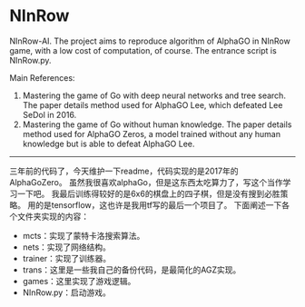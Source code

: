 # NInRow
NInRow-AI. The project aims to reproduce algorithm of AlphaGO in NInRow game, with a low cost of computation, of course.
The entrance script is NInRow.py. 


Main References:
1. Mastering the game of Go with deep neural networks and tree search. The paper details method used for AlphaGO Lee, which defeated Lee SeDol in 2016.
2. Mastering the game of Go without human knowledge. The paper details method used for AlphaGO Zeros, a model trained without any human knowledge but is able to defeat AlphaGO Lee.

-----------------------------------------------------------------------------------------------
三年前的代码了，今天维护一下readme，代码实现的是2017年的AlphaGoZero。
虽然我很喜欢alphaGo，但是这东西太吃算力了，写这个当作学习一下吧。
我最后训练得较好的是6x6的棋盘上的四子棋，但是没有搜到必胜策略。
用的是tensorflow，这也许是我用tf写的最后一个项目了。
下面阐述一下各个文件夹实现的内容：
- mcts：实现了蒙特卡洛搜索算法。
- nets：实现了网络结构。
- trainer：实现了训练器。
- trans：这里是一些我自己的备份代码，是最简化的AGZ实现。
- games：这里实现了游戏逻辑。
- NInRow.py：启动游戏。
